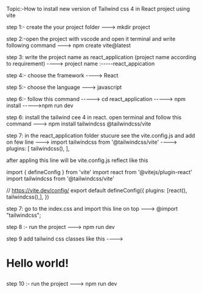 Topic:-How to install new version of Tailwind css 4 in React project using vite

step 1:- create the  your project folder
   ---> mkdir project

 step 2:-open the project with vscode and open it terminal and write following command
   ---> npm create vite@latest

 step 3: write the project name as react_application (project name according to requirement)
  ----> project name :-----react_appication

step 4:- choose the framework
 ----> React

step 5:- choose the language
 ---> javascript

step 6:- follow this command
   -----> cd react_application
   -----> npm install
   ----->npm run dev

step 6: install the tailwind cee 4 in react. open terminal and follow this command
  --->  npm install tailwindcss @tailwindcss/vite

step 7: in the react_application folder stucure see the vite.config.js and add on few line 
     ---> import tailwindcss from '@tailwindcss/vite'
     ----> plugins: [
    tailwindcss(),
  ],

  after appling this line will be vite.config.js reflect like this

  import { defineConfig } from 'vite'
import react from '@vitejs/plugin-react'
import tailwindcss from '@tailwindcss/vite'

// https://vite.dev/config/
export default defineConfig({
  plugins: [react(),   tailwindcss(),],
})


step 7: go to the index.css and import this line on top
     ---> @import "tailwindcss";

step 8 :- run the project
    ---> npm run dev

step 9 add tailwind css classes like this 
      ---->   <h1 class="text-3xl font-bold underline">
    Hello world!
  </h1>    

step 10 :- run the project
    ---> npm run dev  